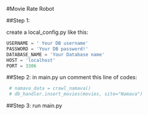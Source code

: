 #Movie Rate Robot

##Step 1:

create a local_config.py like this:

```python
USERNAME = ' Your DB username'
PASSWORD = 'Your DB password!'
DATABASE_NAME = 'Your Database name'
HOST = 'localhost'
PORT = 3306
```

##Step 2:
in main.py un comment this line of codes:
```python
 # namava_data = crawl_namava()
 # db_handler.insert_movies(movies, site="Namava")
```

##Step 3:
run main.py